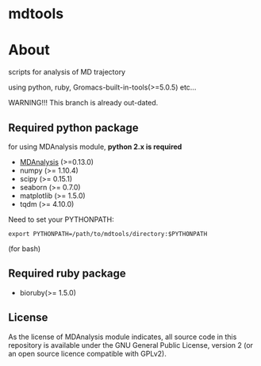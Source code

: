 mdtools
==========

# About
scripts for analysis of MD trajectory

using python, ruby, Gromacs-built-in-tools(>=5.0.5) etc...

WARNING!!!
This branch is already out-dated.

## Required python package

for using MDAnalysis module, **python 2.x is required**

* [MDAnalysis](http://www.mdanalysis.org/) (>=0.13.0)
* numpy (>= 1.10.4)
* scipy (>= 0.15.1)
* seaborn (>= 0.7.0)
* matplotlib (>= 1.5.0)
* tqdm (>= 4.10.0)

Need to set your PYTHONPATH:

```
export PYTHONPATH=/path/to/mdtools/directory:$PYTHONPATH
```
(for bash)

## Required ruby package

* bioruby(>= 1.5.0)

## License

As the license of MDAnalysis module indicates, all source code in this repository is available under the GNU General Public License, version 2 (or an open source licence compatible with GPLv2).
